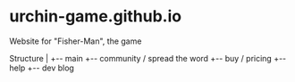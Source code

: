 # urchin-game.github.io

Website for "Fisher-Man", the game

Structure
|
+-- main
+-- community / spread the word
+-- buy / pricing
+-- help
+-- dev blog

